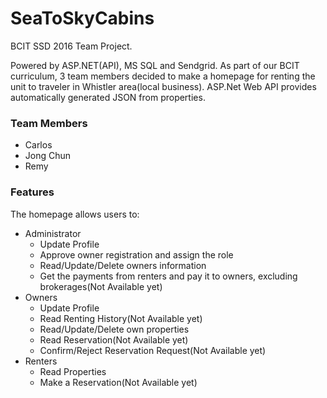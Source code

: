 # SeaToSkyCabins

BCIT SSD 2016 Team Project.

Powered by ASP.NET(API), MS SQL and Sendgrid.
As part of our BCIT curriculum, 3 team members decided to make a homepage for renting the unit to traveler in Whistler area(local business).
ASP.Net Web API provides automatically generated JSON from properties.

### Team Members
 - Carlos
 - Jong Chun
 - Remy

### Features

The homepage allows users to:

* Administrator
    * Update Profile
    * Approve owner registration and assign the role
    * Read/Update/Delete owners information
    * Get the payments from renters and pay it to owners, excluding brokerages(Not Available yet)
* Owners
    * Update Profile
    * Read Renting History(Not Available yet)
    * Read/Update/Delete own properties
    * Read Reservation(Not Available yet)
    * Confirm/Reject Reservation Request(Not Available yet)
* Renters
    * Read Properties
    * Make a Reservation(Not Available yet)
